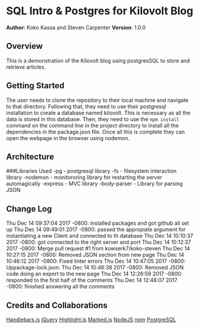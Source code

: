 # SQL Intro & Postgres for Kilovolt Blog

**Author**: Koko Kassa and Steven Carpenter
**Version**: 1.0.0

## Overview
This is a demonstration of the Kilovolt blog using postgresSQL to store and
retrieve articles.

## Getting Started
The user needs to clone the repository to their local machine and navigate to
that directory. Following that, they need to use their postgresql installation
to create a database named kilovolt. This is necessary as all the data is
stored in this database. Then, they need to use the `npm install` command on
the command line in the project directory to install all the dependencies in
the package.json file. Once all this is complete they can open the webpage in
the browser using nodemon.

## Architecture
###Libraries Used
-pg - postgresql library
-fs - filesystem interaction library
-nodemon - monitororing library for restarting the server automagically
-express - MVC library
-body-parser - Library for parsing JSON

## Change Log
Thu Dec 14 09:37:04 2017 -0800: installed packages and got github all set up
Thu Dec 14 09:49:01 2017 -0800: passed the appropiate argument for instantiating a new Client and connected to th database
Thu Dec 14 10:10:37 2017 -0800: got connected to the right server and port
Thu Dec 14 10:12:37 2017 -0800: Merge pull request #1 from kowserk7/koko-steven
Thu Dec 14 10:27:15 2017 -0800: Removed JSON section from new page
Thu Dec 14 10:46:12 2017 -0800: Fixed linter errors
Thu Dec 14 10:47:05 2017 -0800: Uppackage-lock.json: Thu Dec 14 10:46:38 2017 -0800: Removed JSON code doing an export to the new page
Thu Dec 14 12:26:59 2017 -0800: responded to the first half of the comments
Thu Dec 14 12:48:07 2017 -0800: finished answering all the comments

## Credits and Collaborations
[Handlebars.js](http://handlebarsjs.com/)
[jQuery](https://jquery.com/)
[Highlight.js](https://highlightjs.org/)
[Marked.js](https://github.com/chjj/marked)
[NodeJS](https://nodejs.org)
[npm](https://www.npmjs.com/)
[PostgreSQL](https://www.postgresql.org/)
